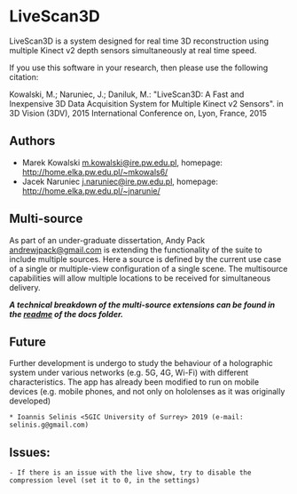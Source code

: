 # LiveScan3D #
LiveScan3D is a system designed for real time 3D reconstruction using multiple Kinect v2 depth sensors simultaneously at real time speed.

If you use this software in your research, then please use the following citation:

Kowalski, M.; Naruniec, J.; Daniluk, M.: "LiveScan3D: A Fast and Inexpensive 3D Data
Acquisition System for Multiple Kinect v2 Sensors". in 3D Vision (3DV), 2015 International Conference on, Lyon, France, 2015

## Authors ##
  * Marek Kowalski <m.kowalski@ire.pw.edu.pl>, homepage: http://home.elka.pw.edu.pl/~mkowals6/
  * Jacek Naruniec <j.naruniec@ire.pw.edu.pl>, homepage: http://home.elka.pw.edu.pl/~jnarunie/

## Multi-source
As part of an under-graduate dissertation, Andy Pack <andrewjpack@gmail.com> is extending the functionality of the suite to include multiple sources. Here a source is defined by the current use case of a single or multiple-view configuration of a single scene. The multisource capabilities will allow multiple locations to be received for simultaneous delivery.

***A technical breakdown of the multi-source extensions can be found in the [readme](docs/README.md) of the docs folder.***
  
## Future
Further development is undergo to study the behaviour of a holographic system under various networks (e.g. 5G, 4G, Wi-Fi) with different characteristics. The app has already been modified to run on mobile devices (e.g. mobile phones, and not only on hololenses as it was originally developed)

    * Ioannis Selinis <5GIC University of Surrey> 2019 (e-mail: selinis.g@gmail.com)
    
## Issues:
    - If there is an issue with the live show, try to disable the compression level (set it to 0, in the settings)
